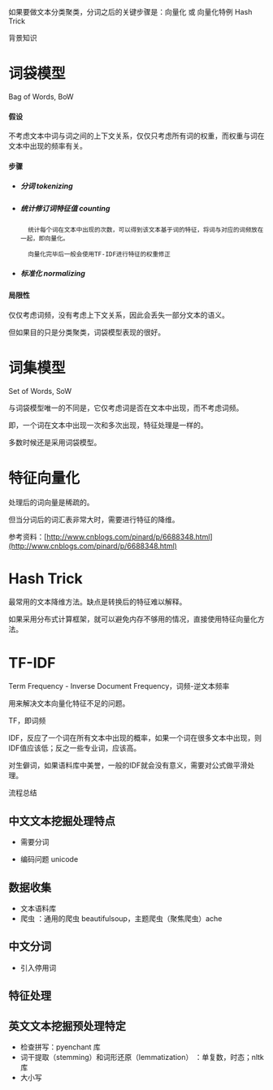 如果要做文本分类聚类，分词之后的关键步骤是：向量化 或 向量化特例 Hash Trick

背景知识

# 词袋模型

Bag of Words, BoW

#### 假设

不考虑文本中词与词之间的上下文关系，仅仅只考虑所有词的权重，而权重与词在文本中出现的频率有关。

#### 步骤

* ##### 分词 tokenizing
* ##### 统计修订词特征值 counting

  ```
    统计每个词在文本中出现的次数，可以得到该文本基于词的特征，将词与对应的词频放在一起，即向量化。

    向量化完毕后一般会使用TF-IDF进行特征的权重修正
  ```
* ##### 标准化 normalizing

#### 局限性

仅仅考虑词频，没有考虑上下文关系，因此会丢失一部分文本的语义。

但如果目的只是分类聚类，词袋模型表现的很好。

# 词集模型

Set of Words, SoW

与词袋模型唯一的不同是，它仅考虑词是否在文本中出现，而不考虑词频。

即，一个词在文本中出现一次和多次出现，特征处理是一样的。

多数时候还是采用词袋模型。

# 特征向量化

处理后的词向量是稀疏的。

但当分词后的词汇表非常大时，需要进行特征的降维。

参考资料：[http://www.cnblogs.com/pinard/p/6688348.html](http://www.cnblogs.com/pinard/p/6688348.html)

# Hash Trick

最常用的文本降维方法。缺点是转换后的特征难以解释。

如果采用分布式计算框架，就可以避免内存不够用的情况，直接使用特征向量化方法。

# TF-IDF

Term Frequency -  Inverse Document Frequency，词频-逆文本频率

用来解决文本向量化特征不足的问题。

TF，即词频

IDF，反应了一个词在所有文本中出现的概率，如果一个词在很多文本中出现，则IDF值应该低；反之一些专业词，应该高。

对生僻词，如果语料库中美誉，一般的IDF就会没有意义，需要对公式做平滑处理。

流程总结

## 中文文本挖掘处理特点

* 需要分词

* 编码问题 unicode

## 数据收集

* 文本语料库
* 爬虫 ：通用的爬虫 beautifulsoup，主题爬虫（聚焦爬虫）ache

## 中文分词

* 引入停用词

## 特征处理

## 英文文本挖掘预处理特定

* 检查拼写：pyenchant 库
* 词干提取（stemming）和词形还原（lemmatization） ：单复数，时态；nltk库
* 大小写



